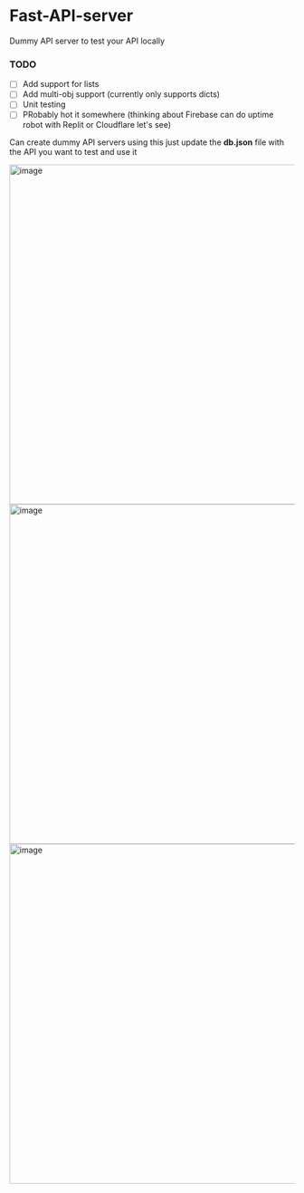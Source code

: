 # Fast-API-server
Dummy API server to test your API locally

### TODO
- [ ] Add support for lists
- [ ] Add multi-obj support (currently only supports dicts)
- [ ] Unit testing
- [ ] PRobably hot it somewhere (thinking about Firebase can do uptime robot with Replit or Cloudflare let's see)

Can create dummy API servers using this just update the **db.json** file with the API you want to test and use it 

<img width="600" alt="image" src="https://github.com/user-attachments/assets/b49b3201-8c80-40f6-9fe6-759268dac104">
<img width="600" alt="image" src="https://github.com/user-attachments/assets/9ee86328-f394-44fa-87ff-59d4181be428">
<img width="600" alt="image" src="https://github.com/user-attachments/assets/d6f2d880-cdd0-4d81-be1b-4add9ed665e5">
